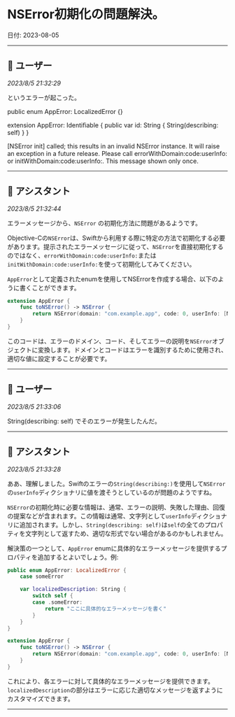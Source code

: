 # NSError初期化の問題解決。

日付: 2023-08-05

---

## 👤 ユーザー
*2023/8/5 21:32:29*

というエラーが起こった。

public enum AppError: LocalizedError {}

extension AppError: Identifiable {
    public var id: String {
        String(describing: self)
    }
}

[NSError init] called; this results in an invalid NSError instance. It will raise an exception in a future release. Please call errorWithDomain:code:userInfo: or initWithDomain:code:userInfo:. This message shown only once.

---

## 🤖 アシスタント
*2023/8/5 21:32:44*

エラーメッセージから、`NSError` の初期化方法に問題があるようです。

Objective-Cの`NSError`は、Swiftから利用する際に特定の方法で初期化する必要があります。提示されたエラーメッセージに従って、`NSError`を直接初期化するのではなく、`errorWithDomain:code:userInfo:`または`initWithDomain:code:userInfo:`を使って初期化してみてください。

`AppError`として定義されたenumを使用してNSErrorを作成する場合、以下のように書くことができます。

```swift
extension AppError {
    func toNSError() -> NSError {
        return NSError(domain: "com.example.app", code: 0, userInfo: [NSLocalizedDescriptionKey: String(describing: self)])
    }
}
```

このコードは、エラーのドメイン、コード、そしてエラーの説明を`NSError`オブジェクトに変換します。ドメインとコードはエラーを識別するために使用され、適切な値に設定することが必要です。

---

## 👤 ユーザー
*2023/8/5 21:33:06*

String(describing: self) でそのエラーが発生したんだ。

---

## 🤖 アシスタント
*2023/8/5 21:33:28*

ああ、理解しました。Swiftのエラーの`String(describing:)`を使用して`NSError`の`userInfo`ディクショナリに値を渡そうとしているのが問題のようですね。

`NSError`の初期化時に必要な情報は、通常、エラーの説明、失敗した理由、回復の提案などが含まれます。この情報は通常、文字列として`userInfo`ディクショナリに追加されます。しかし、`String(describing: self)`は`self`の全てのプロパティを文字列として返すため、適切な形式でない場合があるのかもしれません。

解決策の一つとして、`AppError` enumに具体的なエラーメッセージを提供するプロパティを追加するとよいでしょう。例:

```swift
public enum AppError: LocalizedError {
    case someError

    var localizedDescription: String {
        switch self {
        case .someError:
            return "ここに具体的なエラーメッセージを書く"
        }
    }
}

extension AppError {
    func toNSError() -> NSError {
        return NSError(domain: "com.example.app", code: 0, userInfo: [NSLocalizedDescriptionKey: localizedDescription])
    }
}
```

これにより、各エラーに対して具体的なエラーメッセージを提供できます。`localizedDescription`の部分はエラーに応じた適切なメッセージを返すようにカスタマイズできます。

---
